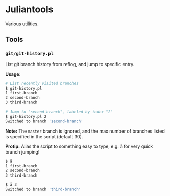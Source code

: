 # Juliantools

Various utilities.

## Tools

### `git/git-history.pl`

List git branch history from reflog, and jump to specific entry.

**Usage:**

```bash
# List recently visited branches
$ git-history.pl
1 first-branch
2 second-branch
3 third-branch

# Jump to "second-branch", labeled by index "2"
$ git-history.pl 2
Switched to branch 'second-branch'
```

**Note:** The `master` branch is ignored, and the max number of branches listed is specified in the script (default 30).

**Protip:** Alias the script to something easy to type, e.g. `å` for very quick branch jumping!

```bash
$ å
1 first-branch
2 second-branch
3 third-branch

$ å 3
Switched to branch 'third-branch'
```
